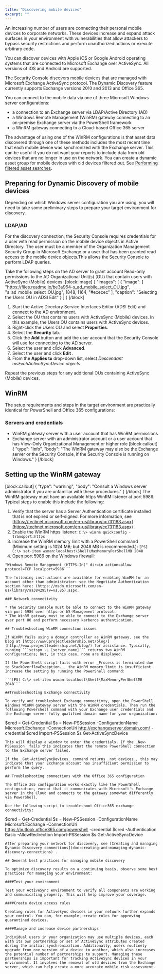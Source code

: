 ```yaml
---
title: "Discovering mobile devices"
excerpt: ""
---
```

An increasing number of users are connecting their personal mobile devices to corporate networks. These devices increase and expand attack surfaces in your environment with vulnerabilities that allow attackers to bypass security restrictions and perform unauthorized actions or execute arbitrary code.

You can discover devices with Apple iOS or Google Android operating systems that are connected to Microsoft Exchange over ActiveSync. All versions of iOS and Android are supported.

The Security Console discovers mobile devices that are managed with Microsoft Exchange ActiveSync protocol. The Dynamic Discovery feature currently supports Exchange versions 2010 and 2013 and Office 365.

You can connect to the mobile data via one of three Microsoft Windows server configurations:

* a connection to an Exchange server via LDAP/Active Directory (AD)
* a Windows Remote Management (WinRM) gateway connecting to an on-premise Exchange server via the PowerShell framework
* a WinRM gateway connecting to a Cloud-based Office 365 server

The advantage of using one of the WinRM configurations is that asset data discovered through one of these methods includes the most recent time that each mobile device was synchronized with the Exchange server. This can be useful if you do not want your reports to include data from old devices that are no longer in use on the network. You can create a dynamic asset group for mobile devices with old devices filtered out. See [Performing filtered asset searches](doc:performing-filtered-asset-searches).

## Preparing for Dynamic Discovery of mobile devices

Depending on which Windows server configuration you are using, you will need to take some preliminary steps to prepare your target environment for discovery.

### LDAP/AD

For the discovery connection, the Security Console requires credentials for a user with read permission on the mobile device objects in Active Directory. The user must be a member of the Organization Management Security Group in Microsoft Exchange or a user that has been granted read access to the mobile device objects.This allows the Security Console to perform LDAP queries.

Take the following steps on the AD server to grant account Read-only permissions to the AD Organizational Unit(s) (OU) that contain users with ActiveSync (Mobile) devices:
[block:image]
{
  "images": [
    {
      "image": [
        "https://files.readme.io/be3a964-s_ad_mobile_select_OU.jpg",
        "s_ad_mobile_select_OU.jpg",
        1848,
        1164,
        "#ececec"
      ],
      "caption": "Selecting the Users OU in ADSI Edit"
    }
  ]
}
[/block]
1. Start the Active Directory Service Interfaces Editor (ADSI Edit) and connect to the AD environment.
2. Select the OU that contains users with ActiveSync (Mobile) devices. In this example, the Users OU contains users with ActiveSync devices.
3. Right-click the Users OU and select **Properties**.
4. Select the **Security** tab.
5. Click the **Add** button and add the user account that the Security Console will use for connecting to the AD server.
6. Select the user and click **Advanced**.
7. Select the user and click **Edit** .
8. From the **Applies to** drop-down list, select _Descendant msExchActiveSyncDevice objects_.

Repeat the previous steps for any additional OUs containing ActiveSync (Mobile) devices.

## WinRM

The setup requirements and steps in the target environment are practically identical for PowerShell and Office 365 configurations:

### Servers and credentials

* WinRM gateway server with a user account that has WinRM permissions
* Exchange server with an administrator account or a user account that has View-Only Organizational Management or higher role
[block:callout]
{
  "type": "info",
  "body": "The WinRM gateway may also be the Exchange server or the Security Console, if the Security Console is running on Windows."
}
[/block]
## Setting up the WinRM gateway
[block:callout]
{
  "type": "warning",
  "body": "Consult a Windows server administrator if you are unfamiliar with these procedures."
}
[/block]
The WinRM gateway must have an available https WinRM listener at port 5986. Typical steps to enable this include the following:

1. Verify that the server has a Server Authentication certificate installed that is not expired or self-signed. For more information, see [https://technet.microsoft.com/en-us/library/cc731183.aspx](https://technet.microsoft.com/en-us/library/cc731183.aspx) .
2. Enable the WinRM https listener:
```C:\> winrm quickconfig -transport:https```
3. Increase the WinRM memory limit with a PowerShell command (Minimum setting is 1024 MB; but 2048 MB is recommended.):
```[PS] C:\> set-item wsman:localhost\Shell\MaxMemoryPerShellMB 2048```
4. Open port 5986 on the Windows firewall:
```C:\> netsh advfirewall firewall add rule name=
"Windows Remote Management (HTTPS-In)" dir=in action=allow protocol=TCP localport=5986```

The following instructions are available for enabling WinRM for an account other than administrator: see the Negotiate Authentication section here: (https://msdn.microsoft.com/en-us/library/aa384295(v=vs.85).aspx.

### Network connectivity

* The Security Console must be able to connect to the WinRM gateway via port 5986 over https or WS-Management protocol.
* The WinRM gateway must be able to connect to the Exchange server over port 80 and perform necessary kerberos authentication.

## Troubleshooting WinRM connection issues

If WinRM fails using a domain controller as WinRM gateway, see the blog at [http://www.projectleadership.net/blog/](http://www.projectleadership.net/blog/) for assistance. Typically, running ```setspn -L [server_name]``` returns two WinRM configurations; but, in this case, none are displayed.

If the PowerShell script fails with error _Process is terminated due to StackOverflowException._, the WinRM memory limit is insufficient. Increase the setting by running the PowerShell command:

```[PS] C:\> set-item wsman:localhost\Shell\MaxMemoryPerShellMB 2048```

##Troubleshooting Exchange connectivity

To verify and troubleshoot Exchange connectivty, open the PowerShell Windows WinRM gateway server with the WinRM credentials. Then run the following Powershell command with your Exchange user credentials and the Exchange server fully qualified domain name for your organization:
```
$cred = Get-Credential
$s = New-PSSession -ConfigurationName Microsoft.Exchange -ConnectionUri http://exchangeserver.domain.com/ -credential $cred
Import-PSSession $s
Get-ActiveSyncDevice
```
This will display a window to enter the credentials. If the _New-PSSession_ fails this indicates that the remote PowerShell connection to the Exchange server failed.

If the _Get-ActiveSyncDevices_ command returns _not devices_, this may indicate that your Exchange account has insufficient permission to perform the query.

## Troubleshooting connections with the Office 365 configuration

The Office 365 configuration works exactly like the PowerShell configuration, except that it communicates with Microsoft's Exchange server in the Cloud and connects to the gateway somewhat differently via PowerShell.

Use the following script to troubleshoot Office365 exchange connectivity:
```
$cred = Get-Credential
$s = New-PSSession -ConfigurationName Microsoft.Exchange -ConnectionUri https://outlook.office365.com/powershell -credential $cred -Authentication Basic -AllowRedirection
Import-PSSession $s
Get-ActiveSyncDevice
```
After preparing your network for discovery, see [Creating and managing Dynamic Discovery connections](doc:creating-and-managing-dynamic-discovery-connections) .

## General best practices for managing mobile discovery

To optimize discovery results on a continuing basis, observe some best practices for managing your environment:

####Test your environment

Test your ActiveSync environment to verify all components are working and communicating properly. This will help improve your coverage.

####Create device access rules

Creating rules for ActiveSync devices in your network further expands your control. You can, for example, create rules for approving quarantined devices.

####Manage and increase device partnerships

Individual users in your organization may use multiple devices, each with its own partnership or set of ActiveSync attributes created during the initial synchronization. Additionally, users routinely upgrade from one version of a device to another, which also increases the potential number of partnerships to support. Managing these partnerships is important for tracking ActiveSync devices in your environment. It involves the removal of old devices from the Exchange server, which can help create a more accurate mobile risk assessment.